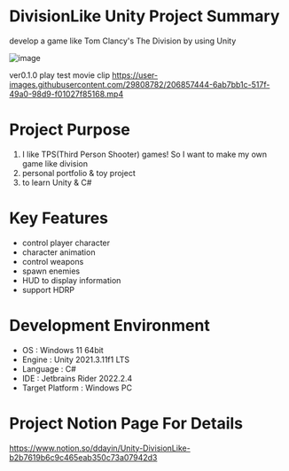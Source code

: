 # DivisionLike Unity Project Summary
develop a game like Tom Clancy's The Division by using Unity

![image](https://user-images.githubusercontent.com/29808782/179521804-14d527cf-0543-4ddd-bb8e-feed2149be53.png)


ver0.1.0 play test movie clip
https://user-images.githubusercontent.com/29808782/206857444-6ab7bb1c-517f-49a0-98d9-f01027f85168.mp4



# Project Purpose
1. I like TPS(Third Person Shooter) games! So I want to make my own game like division
2. personal portfolio & toy project
3. to learn Unity & C#

# Key Features
- control player character
- character animation
- control weapons
- spawn enemies
- HUD to display information
- support HDRP

# Development Environment
- OS : Windows 11 64bit
- Engine : Unity 2021.3.11f1 LTS
- Language : C#
- IDE : Jetbrains Rider 2022.2.4
- Target Platform : Windows PC

# Project Notion Page For Details
https://www.notion.so/ddayin/Unity-DivisionLike-b2b7619b6c9c465eab350c73a07942d3
